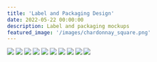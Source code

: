 ```yaml
---
title: 'Label and Packaging Design'
date: 2022-05-22 00:00:00
description: Label and packaging mockups
featured_image: '/images/chardonnay_square.png'
---
```


<div class="gallery" data-columns="4">
	<img src="/images/heliodorus2.jpeg">
	<img src="/images/gin-bottle.JPG">
	<img src="/images/sine_serum.png">
	<img src="/images/freely-bottle.JPG">
     	<img src="/images/basil3.png">
	<img src="/images/cerise_package.JPG">
	<img src="/images/redeye1.jpg">
	<img src="/images/citlalin_mockup.jpg">
	<img src="/images/dippsterz.png">
	<img src="/images/serene_sage.jpg">
</div>
